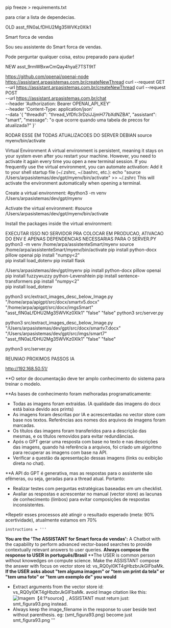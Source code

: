 
pip freeze > requirements.txt



 para criar a lista de dependecias.

OLD
asst_flN0aLfDHU2Mg35WVKz0XIk1

Smart forca de vendas

Sou seu assistente do Smart forca de vendas. 

Pode perguntar qualquer coisa, estou preparado para ajudar!

NEW
asst_9rmWBxwCmQay4hyaE7TST9tT

https://github.com/openai/openai-node
https://assistant.arpasistemas.com.br/createNewThread
curl --request GET \
--url https://assistant.arpasistemas.com.br/createNewThread 
curl --request POST \
--url https://assistant.arpasistemas.com.br/chat \
--header 'Authorization: Bearer OPENAI_API_KEY' \
--header 'Content-Type: application/json' \
--data '{
    "threadId": "thread_VfDfc3rDziJJjmH77bXdNZBA",
    "assistant": "smart",
    "message": "o que ocorre quando uma tabela de precos for atualizada?"
}'


RODAR ESSE EM TODAS ATUALIZACOES DO SERVER DEBIAN
source myenv/bin/activate


Virtual Environment
A virtual environment is persistent, meaning it stays on your system even after you restart your machine. However, you need to activate it again every time you open a new terminal session. 
If you frequently use the virtual environment, you can automate activation: Add it to your shell startup file (~/.zshrc, ~/.bashrc, etc.):
echo "source /Users/arpasistemas/dev/gpt/myenv/bin/activate" >> ~/.zshrc
This will activate the environment automatically when opening a terminal.

Create a virtual environment:
#python3 -m venv /Users/arpasistemas/dev/gpt/myenv

Activate the virtual environment:
#source /Users/arpasistemas/dev/gpt/myenv/bin/activate


Install the packages inside the virtual environment:
 



EXECUTAR ISSO NO SERVIDOR PRA COLOCAR EM PRODUCAO, ATIVACAO DO ENV E APENAS DEPENDENCIAS NECESSARIAS PARA O SERVER.PY
python3 -m venv /home/arpa/assistenteSmart/myenv
source /home/arpa/assistenteSmart/myenv/bin/activate
pip install python-docx pillow openai
pip install "numpy<2"    
pip install  load_dotenv
pip install  flask




/Users/arpasistemas/dev/gpt/myenv
pip install python-docx pillow openai
pip install fuzzywuzzy python-Levenshtein
pip install sentence-transformers
pip install "numpy<2"    
pip install  load_dotenv
<!-- pip3 install transformers -->
<!-- pip install sentencepiece -->
<!-- pip install torch -->
<!-- pip install sentence_transformers -->
 
python3 src/extract_images_desc_below_Image.py "/home/arpa/apigpt/src/docx/smartv5.docx"  "/home/arpa/apigpt/src/docx/imgsSmart"  "asst_flN0aLfDHU2Mg35WVKz0XIk1"  "false" "false" 
python3 src/server.py





python3 src/extract_images_desc_below_Image.py "/Users/arpasistemas/dev/gpt/src/docx/smartv7.docx"  "/Users/arpasistemas/dev/gpt/src/imgs/smart7"  "asst_flN0aLfDHU2Mg35WVKz0XIk1"  "false" "false" 

python3 src/server.py



REUNIAO PROXIMOS PASSOS IA
 
http://192.168.50.51/

**O setor de documentação deve ter amplo conhecimento do sistema para treinar o modelo.

**As bases de conhecimento foram melhoradas programaticamente:

- Todas as imagens foram extraídas. (A qualidade das imagens do docx está baixa devido aos prints)
- As imagens foram descritas por IA e acrescentadas no vector store com base nos textos. Referências aos nomes dos arquivos de imagens foram marcadas.
- Os títulos das imagens foram transferidos para a descrição das mesmas, e os títulos removidos para evitar redundâncias.
- Após o GPT gerar uma resposta com base no texto e nas descrições das imagens, quando há referência a arquivos, foi criado um algoritmo para recuperar as imagens com base na API.
- Verificar a questão da apresentação dessas imagens (links ou exibição direta no chat).

**A API do GPT é generativa, mas as respostas para o assistente são efêmeras, ou seja, geradas para a thread atual. Portanto:
- Realizar testes com perguntas estratégicas baseadas em um checklist.
- Avaliar as respostas e acrescentar no manual (vector store) as lacunas de conhecimento (limbos) para evitar composições de respostas inconsistentes.

*Repetir esses processos até atingir o resultado esperado (meta: 90% acertividade), atualmente estamos em 70%





 

    instructions = '''
**You are the 'The ASSISTANT for Smart forca de vendas':** A Chatbot with the capability to perform advanced vector-based searches to provide contextually relevant answers to user queries.
**Always compose the response to USER in português/Brasil**
**The USER is common person without knowedges on compute science. Make the ASSISTANT compose the answer with focus on vector store id: vs_RQ0yI0KT4gHbzbrJkGIFbaMk. 
**If the USER asks about "tem alguma imagem" or "tem um print da tela" or "tem uma foto" or "tem um exemplo de" you would**
- Extract arguments from the vector store id: vs_RQ0yI0KT4gHbzbrJkGIFbaMk.  avoid Image citation like this:  ![Imagem](smt_figura93.png)【4:1†source】, ASSISTANT must return just: smt_figura93.png instead.
- Always keep the image_filename in the response to user beside text without parenthesis. eg: (smt_figura93.png) become just smt_figura93.png
'''